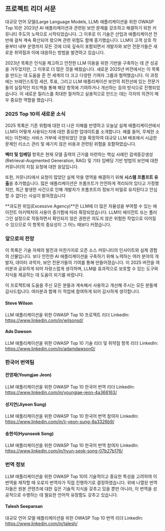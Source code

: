 ## 프로젝트 리더 서문

대규모 언어 모델(Large Language Models, LLM) 애플리케이션을 위한 OWASP Top 10은 2023년 AI 애플리케이션과 관련된 보안 문제를 강조하고 해결하기 위한 커뮤니티 주도의 노력으로 시작되었습니다. 그 이후로 이 기술은 산업과 애플리케이션 전반에 걸쳐 계속 확산되어 왔으며 관련 위험도 함께 증가했습니다. LLM이 고객 상호 작용부터 내부 운영까지 모든 것에 더욱 깊숙이 포함되면서 개발자와 보안 전문가들은 새로운 취약점과 이에 대응하는 방법을 발견하고 있습니다.

2023년 목록은 인식을 제고하고 안전한 LLM 이용을 위한 기반을 구축하는 데 큰 성공을 거두었지만, 그 이후로 더 많은 것을 배웠습니다. 새로운 2025년 버전에서는 이 목록을 만드는 데 도움을 준 전 세계의 더 크고 다양한 기여자 그룹과 협력했습니다. 이 과정에는 브레인스토밍 세션, 투표, 그리고 LLM 애플리케이션 보안의 최전선에 있는 전문가들의 실질적인 피드백을 통해 해당 항목에 기여하거나 개선하는 등의 방식으로 진행되었습니다. 이 새로운 릴리스를 최대한 철저하고 실용적으로 만드는 데는 각자의 의견이 매우 중요한 역할을 했습니다.

### 2025 Top 10의 새로운 소식

2025 목록은 기존 위험에 대한 더 나은 이해를 반영하고 오늘날 실제 애플리케이션에서 LLM이 어떻게 사용되는지에 대한 중요한 업데이트를 소개합니다. 예를 들어, 무제한 소비는 이전에는 서비스 거부에 국한되었던 것을 확장하여 대규모 LLM 배포에서 시급한 문제인 리소스 관리 및 예기치 않은 비용과 관련된 위험을 포함하였습니다.

**벡터 및 임베딩** 항목은 현재 모델 출력의 근거를 마련하는 핵심 사례인 검색증강생성(Retrieval-Augmented Generation, RAG) 및 기타 임베딩 기반 방법의 보안에 대한 커뮤니티의 지침 요청에 대한 응답입니다.

또한, 커뮤니티에서 요청이 많았던 실제 악용 영역을 해결하기 위해 **시스템 프롬프트 유출**을 추가했습니다. 많은 애플리케이션은 프롬프트가 안전하게 격리되어 있다고 가정했지만, 최근 발생한 사건으로 인해 개발자가 프롬프트의 정보가 비밀로 유지된다고 안심할 수 없다는 사실이 밝혀졌습니다

**과도한 위임(Excessive Agency)**은 LLM에 더 많은 자율성을 부여할 수 있는 에이전트 아키텍처의 사용이 증가함에 따라 확장되었습니다. LLM이 에이전트 또는 플러그인 설정으로 작동하면서 확인되지 않은 권한은 의도치 않은 위험한 작업으로 이어질 수 있으므로 이 항목의 중요성이 그 어느 때보다 커졌습니다.

### 앞으로의 전망

이 목록은 기술 자체의 발전과 마찬가지로 오픈 소스 커뮤니티의 인사이트와 실제 경험의 산물입니다. 보다 안전한 AI 애플리케이션을 구축하기 위해 노력하는 여러 분야의 개발자, 데이터 과학자, 보안 전문가들의 기여를 통해 만들어졌습니다. 이 2025 버전을 여러분과 공유하게 되어 자랑스럽게 생각하며, LLM을 효과적으로 보호할 수 있는 도구와 지식을 제공하는 데 도움이 되기를 바랍니다.

이 프로젝트에 도움을 주신 모든 분들과 계속해서 사용하고 개선해 주시는 모든 분들께 감사드립니다. 여러분과 함께 이 작업에 참여하게 되어 감사하게 생각합니다.


#### Steve Wilson
LLM 애플리케이션을 위한 OWASP Top 10 프로젝트 리더
LinkedIn: https://www.linkedin.com/in/wilsonsd/

#### Ads Dawson
LLM 애플리케이션을 위한 OWASP Top 10 기술 리더 및 취약점 항목 리더
LinkedIn: https://www.linkedin.com/in/adamdawson0/


### 한국어 번역팀
#### 전영재(Youngjae Jeon)
LLM 애플리케이션을 위한 OWASP Top 10 한국어 번역 리더
LinkedIn: https://www.linkedin.com/in/youngjae-jeon-4a368163/

#### 성지연(Jiyeon Sung)
LLM 애플리케이션을 위한 OWASP Top 10 한국어 번역 참여자
LinkedIn: https://www.linkedin.com/in/ji-yeon-sung-8a3326b9/

#### 송현석(Hyunseok Song)
LLM 애플리케이션을 위한 OWASP Top 10 한국어 번역 참여자
LinkedIn: https://www.linkedin.com/in/hyun-seok-song-07b27b176/


### 번역 정보
LLM 애플리케이션을 위한 OWASP Top 10의 기술적이고 중요한 특성을 고려하여 이 번역을 제작할 때 오로지 번역자가 직접 진행하기로 결정하였습니다. 위에 나열된 번역자들은 원본 콘텐츠에 대한 깊은 기술적 지식을 갖추고 있을 뿐만 아니라, 이 번역을 성공적으로 수행하는 데 필요한 언어적 유창함도 갖추고 있습니다.

#### Talesh Seeparsan
대규모 언어 모델 애플리케이션을 위한 OWASP Top 10 번역 리더
LinkedIn: https://www.linkedin.com/in/talesh/
